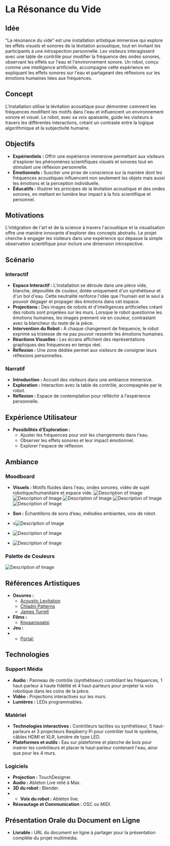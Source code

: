 # La Résonance du Vide

## Idée
“La résonance du vide” est une installation artistique immersive qui explore les effets visuels et sonores de la lévitation acoustique, tout en invitant les participants à une introspection personnelle. Les visiteurs interagissent avec une table de contrôle pour modifier la fréquence des ondes sonores, observant les effets sur l'eau et l'environnement sonore. Un robot, conçu comme une intelligence artificielle, accompagne cette expérience en expliquant les effets sonores sur l'eau et partageant des réflexions sur les émotions humaines liées aux fréquences.

## Concept
L'installation utilise la lévitation acoustique pour démontrer comment les fréquences modifient les motifs dans l'eau et influencent un environnement sonore et visuel. Le robot, avec sa voix apaisante, guide les visiteurs à travers les différentes interactions, créant un contraste entre la logique algorithmique et la subjectivité humaine.

## Objectifs
- **Expérientiels :** Offrir une expérience immersive permettant aux visiteurs d'explorer les phénomènes scientifiques visuels et sonores tout en stimulant une réflexion personnelle.
- **Émotionnels :** Susciter une prise de conscience sur la manière dont les fréquences acoustiques influencent non seulement les objets mais aussi les émotions et la perception individuelle.
- **Éducatifs :** Illustrer les principes de la lévitation acoustique et des ondes sonores, en mettant en lumière leur impact à la fois scientifique et personnel.

## Motivations
L'intégration de l'art et de la science à travers l'acoustique et la visualisation offre une manière innovante d'explorer des concepts abstraits. Le projet cherche à engager les visiteurs dans une expérience qui dépasse la simple observation scientifique pour inclure une dimension introspective.

## Scénario
### Interactif
- **Espace Interactif :** L'installation se déroule dans une pièce vide, blanche, dépouillée de couleur, dotée uniquement d'un synthétiseur et d'un bol d'eau. Cette neutralité renforce l'idée que l'humain est le seul à pouvoir dégager et propager des émotions dans cet espace.
- **Projections :** Des images de robots et d'intelligences artificielles créant des robots sont projetées sur les murs. Lorsque le robot questionne les émotions humaines, les images prennent vie en couleur, contrastant avec la blancheur du reste de la pièce.
- **Intervention du Robot :** À chaque changement de fréquence, le robot exprime sa tristesse de ne pas pouvoir ressentir les émotions humaines.
- **Réactions Visuelles :** Les écrans affichent des représentations graphiques des fréquences en temps réel.
- **Réflexion :** Une zone dédiée permet aux visiteurs de consigner leurs réflexions personnelles.

### Narratif
- **Introduction :** Accueil des visiteurs dans une ambiance immersive.
- **Exploration :** Interaction avec la table de contrôle, accompagnée par le robot.
- **Réflexion :** Espace de contemplation pour réfléchir à l'expérience personnelle.

## Expérience Utilisateur
- **Possibilités d'Exploration :**
  - Ajuster les fréquences pour voir les changements dans l'eau.
  - Observer les effets sonores et leur impact émotionnel.
  - Explorer l'espace de réflexion.

## Ambiance
### Moodboard
- **Visuels :** Motifs fluides dans l'eau, ondes sonores, vidéo de sujet robotique/humanitaire et espace vide.
![Description of Image](images/your_image_name.jpg)
![Description of Image](images/your_image_name.jpg)
![Description of Image](images/your_image_name.jpg)
![Description of Image](images/your_image_name.jpg)
![Description of Image](images/your_image_name.jpg)

- **Son :** Échantillons de sons d’eau, mélodies ambiantes, voix de robot.
- v![Description of Image](images/your_image_name.jpg)
- ![Description of Image](images/your_image_name.jpg)
- ![Description of Image](images/your_image_name.jpg)

### Palette de Couleurs

![Description of Image](images/your_image_name.jpg)


## Références Artistiques
- **Oeuvres :**
  - [Acoustic Levitation](https://www.ancient-origins.net/news-science-space-mysterious-phenomena/acoustic-levitation-floating-wave-sound-00684)
  - [Chladni Patterns](https://youtu.be/eskZ3OORfYM)
  - [James Turrell](https://youtu.be/udlzm3Ea3RE)
- **Films :**
  - [Koyaanisqatsi](https://www.youtube.com/watch?v=BRItSHelLr4)
- **Jeu :**
- - [Portal;](https://youtu.be/KkNYZ430qGw)

## Technologies
### Support Média
- **Audio :** Panneau de contrôle (synthétiseur) contrôlant les fréquences, 1 haut-parleur à haute fidélité et 4 haut-parleurs pour projeter la voix robotique dans les coins de la pièce.
- **Vidéo :** Projections interactives sur les murs.
- **Lumières :** LEDs programmables.


### Matériel
- **Technologies interactives :** Contrôleurs tactiles ou synthétiseur, 5 haut-parleurs et 3 projecteurs Raspberry Pi pour contrôler tout le système, câbles HDMI et XLR, lumière de type LED.
- **Plateformes et outils :** Eau sur plateforme et planche de bois pour insérer les contrôleurs et placer le haut-parleur contenant l'eau, ainsi que pour les 4 murs.

### Logiciels
- **Projection :** TouchDesigner.
- **Audio :** Ableton Live relié à Max.
- **3D du robot :** Blender.
-  - **Voix du robot :** Ableton live.
- **Réseautage et Communication :** OSC ou MIDI.



## Présentation Orale du Document en Ligne
- **Livrable :** URL du document en ligne à partager pour la présentation complète du projet multimédia.

